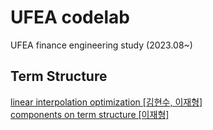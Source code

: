 # UFEA codelab
UFEA finance engineering study (2023.08~)

## Term Structure
[linear interpolation optimization [김현수, 이재형]](https://github/jaealways/linear_interpolate_opt)
</br>
[components on term structure [이재형]](https://github.com/jaealways/components_on_term_structure)
